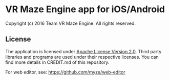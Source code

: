 # VR Maze Engine app for iOS/Android

Copyright (c) 2016 Team VR Maze Engine. All rights reserved.

## License

The application is licensed under [Apache License Version 2.0](https://github.com/myze/Unity-App/blob/master/LICENSE). Third party libraries and programs are used under their respective licenses. You can find more details in CREDIT.md of this repository.

For web editor, see: https://github.com/myze/web-editor
